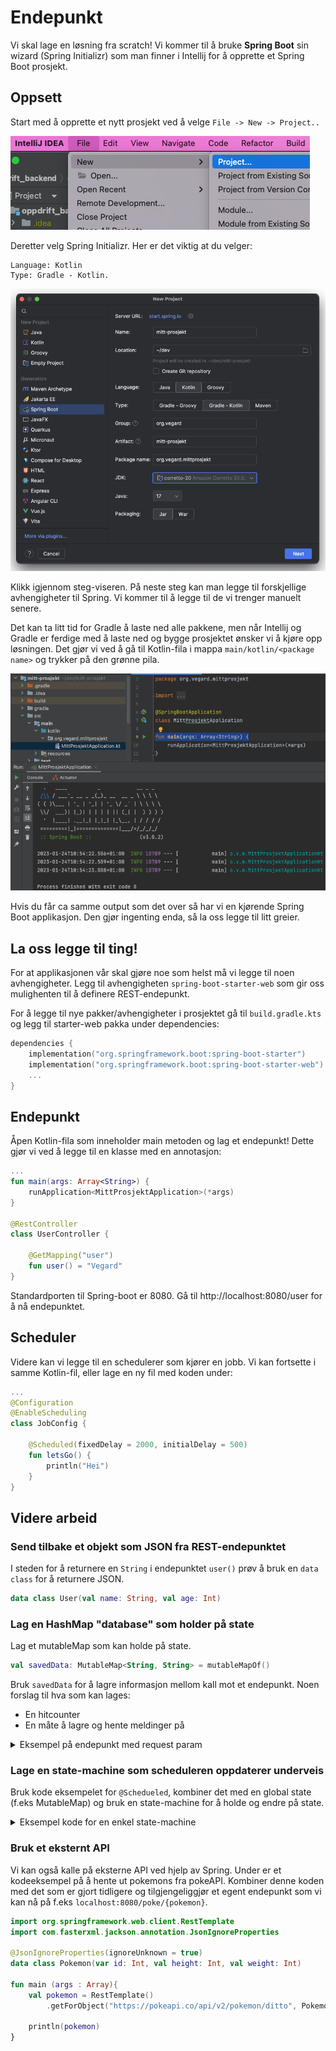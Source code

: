 # Endepunkt

Vi skal lage en løsning fra scratch! Vi kommer til å bruke **Spring Boot** sin wizard (Spring Initializr)
som man finner i Intellij for å opprette et Spring Boot prosjekt.

## Oppsett

Start med å opprette et nytt prosjekt ved å velge `File -> New -> Project..`

![nytt-prosjekt](./../img/nytt-prosjekt/nytt-prosjekt.png)

Deretter velg Spring Initializr. Her er det viktig at du velger:

```
Language: Kotlin
Type: Gradle - Kotlin.
```


![valg](./../img/nytt-prosjekt/valg.png)

Klikk igjennom steg-viseren. På neste steg kan man legge til forskjellige avhengigheter til Spring.
Vi kommer til å legge til de vi trenger manuelt senere. 

Det kan ta litt tid for Gradle å laste ned
alle pakkene, men når Intellij og Gradle er ferdige med å laste ned og bygge prosjektet ønsker vi
å kjøre opp løsningen. Det gjør vi ved å gå til Kotlin-fila i mappa `main/kotlin/<package name>` 
og trykker på den grønne pila.

![run](./../img/nytt-prosjekt/run-it.png)

Hvis du får ca samme output som det over så har vi en kjørende Spring Boot applikasjon. 
Den gjør ingenting enda, så la oss legge til litt greier.


## La oss legge til ting!

For at applikasjonen vår skal gjøre noe som helst må vi legge til noen avhengigheter.
Legg til avhengigheten `spring-boot-starter-web` som gir oss mulighenten til å definere REST-endepunkt.

For å legge til nye pakker/avhengigheter i prosjektet gå til `build.gradle.kts` og legg til starter-web pakka
under dependencies:

```kotlin
dependencies {
    implementation("org.springframework.boot:spring-boot-starter")
    implementation("org.springframework.boot:spring-boot-starter-web")
    ...
}
```

## Endepunkt

Åpen Kotlin-fila som inneholder main metoden og lag et endepunkt! 
Dette gjør vi ved å legge til en klasse med en annotasjon:


```kotlin
...
fun main(args: Array<String>) {
    runApplication<MittProsjektApplication>(*args)
}

@RestController
class UserController {

    @GetMapping("user")
    fun user() = "Vegard"
}
```

Standardporten til Spring-boot er 8080. Gå til http://localhost:8080/user for å nå endepunktet.


## Scheduler

Videre kan vi legge til en schedulerer som kjører en jobb. Vi kan fortsette i samme Kotlin-fil, 
eller lage en ny fil med koden under:

```kotlin
...
@Configuration
@EnableScheduling
class JobConfig {

    @Scheduled(fixedDelay = 2000, initialDelay = 500)
    fun letsGo() {
        println("Hei")
    }
}

```

## Videre arbeid

### Send tilbake et objekt som JSON fra REST-endepunktet
I steden for å returnere en `String` i endepunktet `user()` prøv å bruk en `data class` for å returnere JSON.

```kotlin
data class User(val name: String, val age: Int)
```


### Lag en HashMap "database" som holder på state

Lag et mutableMap som kan holde på state. 

```kotlin
val savedData: MutableMap<String, String> = mutableMapOf()
```

Bruk `savedData` for å lagre informasjon mellom kall mot et endepunkt. Noen forslag til hva som kan lages:

- En hitcounter
- En måte å lagre og hente meldinger på


<details>
  <summary>Eksempel på endepunkt med request param</summary>
  <p>

```kotlin
// http://localhost:8080/api/foo?id=hallo
@GetMapping("/api/foo")
@ResponseBody
fun getFoo(@RequestParam id: String) = "ID: $id"
```

  </p>
</details>


### Lage en state-machine som scheduleren oppdaterer underveis


Bruk kode eksempelet for `@Schedueled`, kombiner det med en global state (f.eks MutableMap) og bruk en state-machine for å holde og endre på state.

<details>
  <summary>Eksempel kode for en enkel state-machine</summary>
  <p>


```kotlin
data class GameState(
    val isSeeingEnemy: Boolean = false,
    val isEnemyStrong: Boolean = false,
)

sealed class GhostState {

    object Wander : GhostState()
    object Chase : GhostState()
    object Run : GhostState()

    fun nextState(state: GameState): GhostState =
        when (this) {
            Chase -> {
                if (state.isEnemyStrong && state.isSeeingEnemy) Run
                else if (!state.isSeeingEnemy) Wander
                else Chase
            }

            Run -> {
                if (!state.isEnemyStrong && state.isSeeingEnemy) Chase
                else if (!state.isSeeingEnemy) Wander
                else Run
            }

            Wander -> {
                if (state.isSeeingEnemy && state.isEnemyStrong) Run
                else if (state.isSeeingEnemy) Chase
                else Wander
            }
        }
}

fun main() {
    val gameState = GameState(isSeeingEnemy = true, isEnemyStrong = true)
    val state = GhostState.Wander.nextState(gameState)
    println(state)
}
```
</p>
</details>

### Bruk et eksternt API

Vi kan også kalle på eksterne API ved hjelp av Spring. Under er et kodeeksempel på å hente ut pokemons fra pokeAPI. 
Kombiner denne koden med det som er gjort tidligere og tilgjengeliggjør et egent endepunkt som vi kan nå på f.eks `localhost:8080/poke/{pokemon}`.

```kotlin
import org.springframework.web.client.RestTemplate
import com.fasterxml.jackson.annotation.JsonIgnoreProperties
 
@JsonIgnoreProperties(ignoreUnknown = true)
data class Pokemon(var id: Int, val height: Int, val weight: Int)
 
fun main (args : Array){
    val pokemon = RestTemplate()
        .getForObject("https://pokeapi.co/api/v2/pokemon/ditto", Pokemon::class.java)
    
    println(pokemon)
}
```